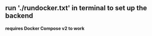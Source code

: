 ## run './rundocker.txt' in terminal to set up the backend
#### requires Docker Compose v2 to work

